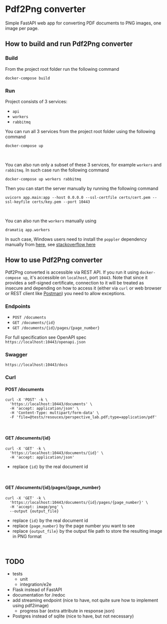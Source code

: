 # Pdf2Png converter

Simple FastAPI web app for converting PDF documents to PNG images, one image per page.


## How to build and run Pdf2Png converter

### Build
From the project root folder run the following command
```
docker-compose build
```

### Run
Project consists of 3 services:
  - `api`
  - `workers`
  - `rabbitmq`

You can run all 3 services from the project root folder using the following command
```
docker-compose up
```
<br/>

You can also run only a subset of these 3 services, for example `workers` and `rabbitmq`. 
In such case run the following command
```
docker-compose up workers rabbitmq
```
Then you can start the server manually by running the following command
```
uvicorn app.main:app --host 0.0.0.0 --ssl-certfile certs/cert.pem --ssl-keyfile certs/key.pem --port 10443
```
<br/>

You can also run the `workers` manually using
```
dramatiq app.workers
```
In such case, Windows users need to install the `poppler` dependency manually from [here](https://blog.alivate.com.au/poppler-windows/), see [stackoverflow here](https://stackoverflow.com/questions/18381713/how-to-install-poppler-on-windows)


## How to use Pdf2Png converter
Pdf2Png converted is accessible via REST API. If you run it using `docker-compose up`, it's accessible on `localhost`, port `10443`.
Note that since it provides a self-signed certificate, connection to it will be treated as insecure and depending on how to access it
(either via `curl` or web browser or REST client like [Postman](https://www.postman.com/product/rest-client/)) you need to allow exceptions.

### Endpoints
  - `POST /documents`
  - `GET /documents/{id}`
  - `GET /documents/{id}/pages/{page_number}`

For full specification see OpenAPI spec `https://localhost:10443/openapi.json`

### Swagger
```
https://localhost:10443/docs
```

### Curl
#### POST /documents
```
curl -X 'POST' -k \
  'https://localhost:10443/documents' \
  -H 'accept: application/json' \
  -H 'Content-Type: multipart/form-data' \
  -F 'file=@tests/resouces/perspective_lab.pdf;type=application/pdf'
```

<br/>

#### GET /documents/{id}
```
curl -X 'GET' -k \
  'https://localhost:10443/documents/{id}' \
  -H 'accept: application/json'
```
- replace `{id}` by the real document id

<br/>

#### GET /documents/{id}/pages/{page_number}
```
curl -X 'GET' -k \
  'https://localhost:10443/documents/{id}/pages/{page_number}' \
  -H 'accept: image/png' \
  --output {output_file}
```
- replace `{id}` by the real document id
- replace `{page_number}` by the page number you want to see
- replace `{output_file}` by the output file path to store the resulting image in PNG format

<br/>

## TODO
  - tests
    - unit
    - integration/e2e
  - Flask instead of FastAPI
  - documentation for /redoc
  - add streaming endpoint (nice to have, not quite sure how to implement using pdf2image)
    - progress bar (extra attribute in response json)
  - Postgres instead of sqlite (nice to have, but not necessary)
